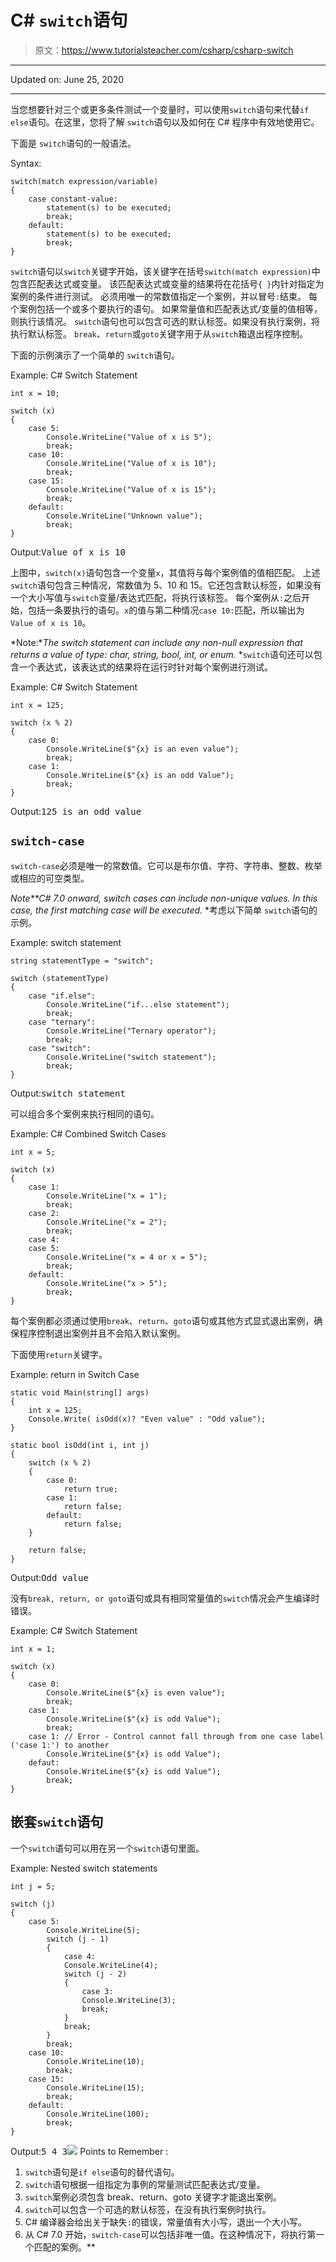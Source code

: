 # C# `switch`语句

> 原文：<https://www.tutorialsteacher.com/csharp/csharp-switch>

* * *

Updated on: <time datetime="2020-06-25">June 25, 2020</time>

* * *

当您想要针对三个或更多条件测试一个变量时，可以使用`switch`语句来代替`if else`语句。在这里，您将了解 `switch`语句以及如何在 C# 程序中有效地使用它。

下面是 `switch`语句的一般语法。

Syntax:

```
switch(match expression/variable)
{
    case constant-value:
        statement(s) to be executed;
        break;
    default: 
        statement(s) to be executed;
        break;
}

```

`switch`语句以`switch`关键字开始，该关键字在括号`switch(match expression)`中包含匹配表达式或变量。 该匹配表达式或变量的结果将在花括号`{ }`内针对指定为案例的条件进行测试。 必须用唯一的常数值指定一个案例，并以冒号`:`结束。 每个案例包括一个或多个要执行的语句。 如果常量值和匹配表达式/变量的值相等，则执行该情况。 `switch`语句也可以包含可选的默认标签。如果没有执行案例，将执行默认标签。 `break`、`return`或`goto`关键字用于从`switch`箱退出程序控制。

下面的示例演示了一个简单的 `switch`语句。

Example: C# Switch Statement

```
int x = 10;

switch (x)
{ 
    case 5:
        Console.WriteLine("Value of x is 5");
        break;
    case 10:
        Console.WriteLine("Value of x is 10");
        break;
    case 15:
        Console.WriteLine("Value of x is 15");
        break;
    default:
        Console.WriteLine("Unknown value");
        break;
} 
```

Output:<samp>Value of x is 10</samp>

上图中，`switch(x)`语句包含一个变量`x`，其值将与每个案例值的值相匹配。 上述`switch`语句包含三种情况，常数值为 5、10 和 15。它还包含默认标签，如果没有一个大小写值与`switch`变量/表达式匹配，将执行该标签。 每个案例从`:`之后开始，包括一条要执行的语句。`x`的值与第二种情况`case 10:`匹配，所以输出为`Value of x is 10`。

*Note:**The switch statement can include any non-null expression that returns a value of type: char, string, bool, int, or enum.* *`switch`语句还可以包含一个表达式，该表达式的结果将在运行时针对每个案例进行测试。

Example: C# Switch Statement

```
int x = 125;

switch (x % 2)
{ 
    case 0:
        Console.WriteLine($"{x} is an even value");
        break;
    case 1:
        Console.WriteLine($"{x} is an odd Value");
        break;
} 
```

Output:<samp>125 is an odd value</samp>

## `switch-case`

`switch-case`必须是唯一的常数值。它可以是布尔值、字符、字符串、整数、枚举或相应的可空类型。

*Note**C# 7.0 onward, switch cases can include non-unique values. In this case, the first matching case will be executed.* *考虑以下简单 `switch`语句的示例。

Example: switch statement

```
string statementType = "switch";

switch (statementType)
{
    case "if.else":
        Console.WriteLine("if...else statement");
        break;
    case "ternary":
        Console.WriteLine("Ternary operator");
        break;
    case "switch":
        Console.WriteLine("switch statement");
        break;
} 
```

Output:<samp>switch statement</samp>

可以组合多个案例来执行相同的语句。

Example: C# Combined Switch Cases

```
int x = 5;

switch (x)
{ 
    case 1:
        Console.WriteLine("x = 1");
        break;
    case 2:
        Console.WriteLine("x = 2");
        break;
    case 4:
    case 5:
        Console.WriteLine("x = 4 or x = 5");
        break;
    default:
        Console.WriteLine("x > 5");
        break;
} 
```

每个案例都必须通过使用`break`、`return`、`goto`语句或其他方式显式退出案例，确保程序控制退出案例并且不会陷入默认案例。

下面使用`return`关键字。

Example: return in Switch Case

```
static void Main(string[] args)
{
    int x = 125;
    Console.Write( isOdd(x)? "Even value" : "Odd value");
}

static bool isOdd(int i, int j)
{
    switch (x % 2)
    { 
        case 0:
            return true;
        case 1:
            return false;
        default:
            return false;
    }

    return false;
} 
```

Output:<samp>Odd value</samp>

没有`break, return, or goto`语句或具有相同常量值的`switch`情况会产生编译时错误。

Example: C# Switch Statement

```
int x = 1;

switch (x)
{ 
    case 0:
        Console.WriteLine($"{x} is even value");
        break;
    case 1:
        Console.WriteLine($"{x} is odd Value");
        break;
    case 1: // Error - Control cannot fall through from one case label ('case 1:') to another
        Console.WriteLine($"{x} is odd Value");
    defaut:
        Console.WriteLine($"{x} is odd Value");
        break;
} 
```

## 嵌套`switch`语句

一个`switch`语句可以用在另一个`switch`语句里面。

Example: Nested switch statements

```
int j = 5;

switch (j)
{
    case 5:
        Console.WriteLine(5);
        switch (j - 1)
        {
            case 4:
            Console.WriteLine(4);
            switch (j - 2)
            {
                case 3:
                Console.WriteLine(3);
                break;
            }
            break;
        }
        break;
    case 10:
        Console.WriteLine(10);
        break;
    case 15:
        Console.WriteLine(15);
        break;
    default:
        Console.WriteLine(100);
        break;
} 
```

Output:<samp>5
4
3</samp>![](img/85db52f5404f0c468e1b194aa487d6a1.png)  Points to Remember :

1.  `switch`语句是`if else`语句的替代语句。
2.  `switch`语句根据一组指定为事例的常量测试匹配表达式/变量。
3.  `switch`案例必须包含 break、return、goto 关键字才能退出案例。
4.  `switch`可以包含一个可选的默认标签，在没有执行案例时执行。
5.  C# 编译器会给出关于缺失`:`的错误，常量值有大小写，退出一个大小写。
6.  从 C# 7.0 开始，`switch-case`可以包括非唯一值。在这种情况下，将执行第一个匹配的案例。**